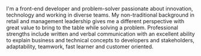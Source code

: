 I'm a front-end developer and problem-solver passionate about innovation, technology and working in diverse teams. My non-traditional background in retail and management leadership gives me a different perspective with great value to bring to the table while solving a problem. Professional strengths include written and verbal communication with an excellent ability to explain business and technical concepts to developers and stakeholders, adaptability, teamwork, fast learner and customer oriented. 
